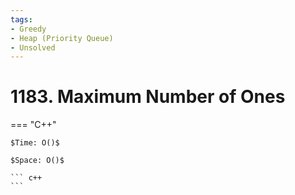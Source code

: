 ```yaml
---
tags:
- Greedy
- Heap (Priority Queue)
- Unsolved
---
```



# 1183. Maximum Number of Ones

=== "C++"

    $Time: O()$

    $Space: O()$

    ``` c++
    ```